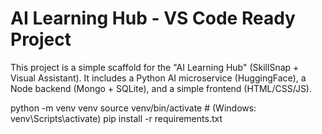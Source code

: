 # AI Learning Hub - VS Code Ready Project
This project is a simple scaffold for the "AI Learning Hub" (SkillSnap + Visual Assistant).
It includes a Python AI microservice (HuggingFace), a Node backend (Mongo + SQLite),
and a simple frontend (HTML/CSS/JS).

python -m venv venv
source venv/bin/activate   # (Windows: venv\Scripts\activate)
pip install -r requirements.txt
